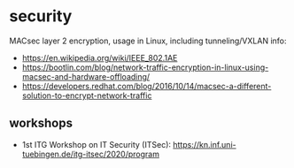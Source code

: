 # security

MACsec layer 2 encryption, usage in Linux, including tunneling/VXLAN info:
* https://en.wikipedia.org/wiki/IEEE_802.1AE
* https://bootlin.com/blog/network-traffic-encryption-in-linux-using-macsec-and-hardware-offloading/
* https://developers.redhat.com/blog/2016/10/14/macsec-a-different-solution-to-encrypt-network-traffic

## workshops

* 1st ITG Workshop on IT Security (ITSec):
  https://kn.inf.uni-tuebingen.de/itg-itsec/2020/program
